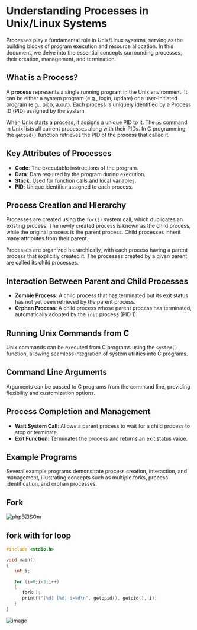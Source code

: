 # Understanding Processes in Unix/Linux Systems

Processes play a fundamental role in Unix/Linux systems, serving as the building blocks of program execution and resource allocation. In this document, we delve into the essential concepts surrounding processes, their creation, management, and termination.

## What is a Process?

A **process** represents a single running program in the Unix environment. It can be either a system program (e.g., login, update) or a user-initiated program (e.g., pico, a.out). Each process is uniquely identified by a Process ID (PID) assigned by the system.

When Unix starts a process, it assigns a unique PID to it. The `ps` command in Unix lists all current processes along with their PIDs. In C programming, the `getpid()` function retrieves the PID of the process that called it.

## Key Attributes of Processes

- **Code**: The executable instructions of the program.
- **Data**: Data required by the program during execution.
- **Stack**: Used for function calls and local variables.
- **PID**: Unique identifier assigned to each process.

## Process Creation and Hierarchy

Processes are created using the `fork()` system call, which duplicates an existing process. The newly created process is known as the child process, while the original process is the parent process. Child processes inherit many attributes from their parent.

Processes are organized hierarchically, with each process having a parent process that explicitly created it. The processes created by a given parent are called its child processes.

## Interaction Between Parent and Child Processes

- **Zombie Process**: A child process that has terminated but its exit status has not yet been retrieved by the parent process.
- **Orphan Process**: A child process whose parent process has terminated, automatically adopted by the `init` process (PID 1).

## Running Unix Commands from C

Unix commands can be executed from C programs using the `system()` function, allowing seamless integration of system utilities into C programs.

## Command Line Arguments

Arguments can be passed to C programs from the command line, providing flexibility and customization options.

## Process Completion and Management

- **Wait System Call**: Allows a parent process to wait for a child process to stop or terminate.
- **Exit Function**: Terminates the process and returns an exit status value.

## Example Programs

Several example programs demonstrate process creation, interaction, and management, illustrating concepts such as multiple forks, process identification, and orphan processes.

## Fork 
![phpBZlSOm](https://github.com/vansh-seth/Operating-System/assets/111755254/fcf87514-45bd-4171-9435-edf6bf5cd4ca)


## fork with for loop
```c
#include <stdio.h>

void main()
{
   int i;

   for (i=0;i<3;i++)
   {
      fork();
      printf("[%d] [%d] i=%d\n", getppid(), getpid(), i);
   }
}
```

![image](https://github.com/vansh-seth/Operating-System/assets/111755254/d97e72e6-a600-4087-95b6-af6e2e4b656a)
